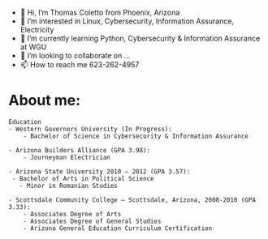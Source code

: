 - 👋 Hi, I’m Thomas Coletto from Phoenix, Arizona 
- 👀 I’m interested in Linux, Cybersecurity, Information Assurance, Electricity
- 🌱 I’m currently learning Python, Cybersecurity & Information Assurance at WGU
- 💞️ I’m looking to collaborate on ...
- 📫 How to reach me 623-262-4957

# About me:
    Education
    - Western Governors University (In Progress):
        - Bachelor of Science in Cybersecurity & Information Assurance		
    
    - Arizona Builders Alliance (GPA 3.98):
        - Journeyman Electrician

    - Arizona State University 2010 – 2012 (GPA 3.57):
	 - Bachelor of Arts in Political Science
	   - Minor in Romanian Studies

    - Scottsdale Community College – Scottsdale, Arizona, 2008-2010 (GPA 3.33): 
        - Associates Degree of Arts
        - Associates Degree of General Studies
        - Arizona General Education Curriculum Certification


<!---
Thomas-Coletto-AZ/Thomas-Coletto-AZ is a ✨ special ✨ repository because its `README.md` (this file) appears on your GitHub profile.
You can click the Preview link to take a look at your changes.
--->

